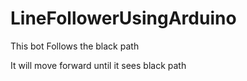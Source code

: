 # LineFollowerUsingArduino
This bot Follows the black path 

It will move forward until it sees black path

